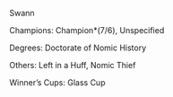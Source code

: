 Swann

Champions: Champion*(7/6), Unspecified

Degrees: Doctorate of Nomic History

Others: Left in a Huff, Nomic Thief

Winner’s Cups: Glass Cup



